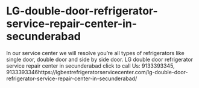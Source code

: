 # LG-double-door-refrigerator-service-repair-center-in-secunderabad
In our service center we will resolve you’re all types of refrigerators like single door, double door and side by side door. LG double door refrigerator service repair center in secunderabad click to call Us: 9133393345, 9133393346https://lgbestrefrigeratorservicecenter.com/lg-double-door-refrigerator-service-repair-center-in-secunderabad/ 
